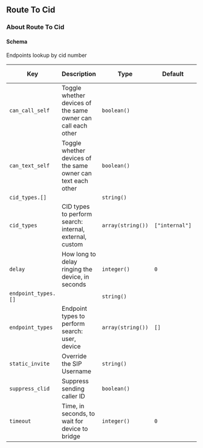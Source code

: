 ## Route To Cid

### About Route To Cid

#### Schema

Endpoints lookup by cid number



Key | Description | Type | Default | Required | Support Level
--- | ----------- | ---- | ------- | -------- | -------------
`can_call_self` | Toggle whether devices of the same owner can call each other | `boolean()` |   | `false` |  
`can_text_self` | Toggle whether devices of the same owner can text each other | `boolean()` |   | `false` |  
`cid_types.[]` |   | `string()` |   | `false` |  
`cid_types` | CID types to perform search: internal, external, custom | `array(string())` | `["internal"]` | `false` |  
`delay` | How long to delay ringing the device, in seconds | `integer()` | `0` | `false` |  
`endpoint_types.[]` |   | `string()` |   | `false` |  
`endpoint_types` | Endpoint types to perform search: user, device | `array(string())` | `[]` | `false` |  
`static_invite` | Override the SIP Username | `string()` |   | `false` |  
`suppress_clid` | Suppress sending caller ID | `boolean()` |   | `false` |  
`timeout` | Time, in seconds, to wait for device to bridge | `integer()` | `0` | `false` |  



